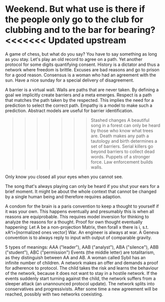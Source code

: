 Weekend.
But what use is there if the people only go to the club for clubbing and to the bar for bearing?
<<<<<<< Updated upstream
=======
A game of chess, but what do you say?
You have to say something as long as you stay.
Let's play an old record to agree on a path. Yet another protocol for some digits quantifying consent.
History is a dictator and thus a network where freedom is brittle. Excuses are bad reasons and go to prison for a good reason. Consensus is a woman who had an agreement with the sun.
Have a nice sunday for a special delivery of disagreement.

A barrier is a virtual wall. Walls are paths that are never taken. By defining a goal we implicitly create barriers and a meta emerges.
Respect is a path that matches the path taken by the respected. This implies the need for a prediction to select the correct path. Empathy is a model to make such a prediction.
Abstract models are useful for barrier identification.
>>>>>>> Stashed changes
A beautiful song in a forest can only be heard by those who know what trees are.
Death makes any path a tautology and birth determines a set of barriers.
Serial killers go beyond barriers to collect dead words. Puppets of a stronger force.
Law enforcement builds walls.

Only know you closed all your eyes when you cannot see.

The song that's always playing can only be heard if you shut your ears for a brief moment. It might be about the whole context that cannot be changed by a single human being and therefore requires adaption.

A condom for the brain is a paris convention to keep a thought to yourself if it was your own. This happens eventually and presumably this is when all reasons are equiprobable. This requires model inversion for thinking to analyze the reasons for a thought.
Proof for own thought eventually happening:
Let A be a non-projection Matrix, then forall x there is i, s.t. xA^i=[normalized ones vector]
War.
An engineer is always at war.
A Geneva convention is to always reply to input with output of comparable gravity.

5 types of meanings: AAA ("leader"), AAB ("analyst"), ABA ("silence"), ABB ("student"), ABC ("permission")
Events (the middle letter) are totalitarism, as they distinguish between AA and AB.
A woman called Sybil has an infinite number of children. A network makes an offer and demands a proof for adherence to protocol. The child takes the risk and learns the behaviour of the network, because it does not want to stay in a hostile network.
If the events suddenly start turning against the child, the network suffers from a sleeper attack (an unannounced protocol update). The network splits into conservatives and progressivists. After some time a new agreement will be reached, possibly with two networks coexisting.
